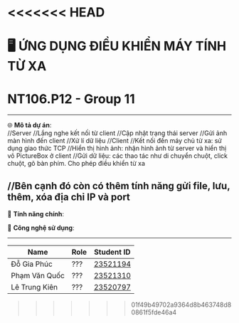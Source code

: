 <<<<<<< HEAD
=======
# 🖥️ ỨNG DỤNG ĐIỀU KHIỂN MÁY TÍNH TỪ XA
# NT106.P12 - Group 11
---

🌐 **Mô tả dự án**:  
//Server
//Lắng nghe kết nối từ client
//Cập nhật trạng thái server
//Gửi ảnh màn hình đến client
//Xử lí dữ liệu
//Client
//Kết nối đến máy chủ từ xa: sử dụng giao thức TCP
//Hiển thị hình ảnh: nhận hình ảnh từ server và hiển thị vô PictureBox ở client
//Gửi dữ liệu: các thao tác như di chuyển chuột, click chuột, gõ bàn phím. Cho phép điều khiển từ xa

//Bên cạnh đó còn có thêm tính năng gửi file, lưu, thêm, xóa địa chỉ IP và port
---

🚀 **Tính năng chính**:



📂 **Công nghệ sử dụng**:

---



| Name               | Role                     | Student ID                    |
|--------------------|------------------------|--------------------------|
| Đỗ Gia Phúc        | ???           | [23521194](mailto:23521194@gm.uit.edu.vn) |
| Phạm Văn Quốc       | ???    | [23521310](mailto:23521310@gm.uit.edu.vn) |
| Lê Trung Kiên            | ???     | [23520797](mailto:23520797@gm.uit.edu.vn) |


>>>>>>> 01f49b49702a9364d8b463748d80861f5fde46a4
